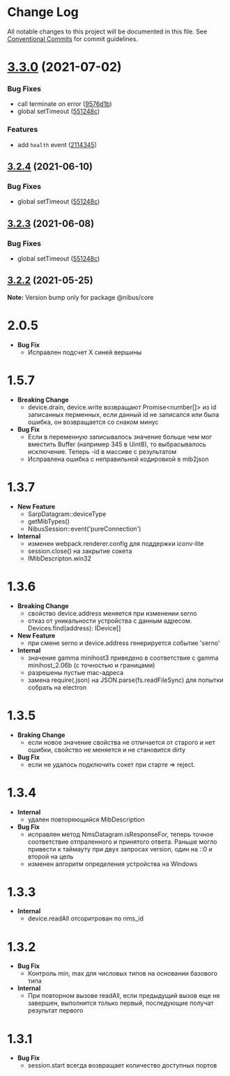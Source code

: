 # Change Log

All notable changes to this project will be documented in this file.
See [Conventional Commits](https://conventionalcommits.org) for commit guidelines.

# [3.3.0](https://github.com/sarakusha/nibus/compare/v3.2.2...v3.3.0) (2021-07-02)


### Bug Fixes

* call terminate on error ([9576d1b](https://github.com/sarakusha/nibus/commit/9576d1b24c730ced0088ba7c2982d27770290ccf))
* global setTimeout ([551248c](https://github.com/sarakusha/nibus/commit/551248c7c54d3680d8bcd3ba3f72703997f41317))


### Features

* add `health` event ([2114345](https://github.com/sarakusha/nibus/commit/211434543d5c4a01eacd060a1e3e5f657ee5ed2d))





## [3.2.4](https://github.com/sarakusha/nibus/compare/v3.2.2...v3.2.4) (2021-06-10)


### Bug Fixes

* global setTimeout ([551248c](https://github.com/sarakusha/nibus/commit/551248c7c54d3680d8bcd3ba3f72703997f41317))





## [3.2.3](https://github.com/sarakusha/nibus/compare/v3.2.1...v3.2.3) (2021-06-08)


### Bug Fixes

* global setTimeout ([551248c](https://github.com/sarakusha/nibus/commit/551248c7c54d3680d8bcd3ba3f72703997f41317))





## [3.2.2](https://github.com/sarakusha/nibus/compare/v3.2.1...v3.2.2) (2021-05-25)

**Note:** Version bump only for package @nibus/core

# 2.0.5
- **Bug Fix**
  - Исправлен подсчет X синей вершины
# 1.5.7
- **Breaking Change**
  - device.drain, device.write возвращают Promise<number[]> из id записанных перменных, если данный id не записался или была ошибка, он возвращается со снаком минус
- **Bug Fix**
  - Если в переменную записывалось значение больше чем мог вместить Buffer (например 345 в Uint8), то выбрасывалось исключение. Теперь -id в массиве с результатом
  - Исправлена ошибка с неправильной кодировкой в mib2json
# 1.3.7
- **New Feature**
  - SarpDatagram::deviceType
  - getMibTypes()
  - NibusSession::event('pureConnection')
- **Internal**
  - изменен webpack.renderer.config для поддержки iconv-lite
  - session.close() на закрытие сокета
  - IMibDescripton.win32

# 1.3.6
- **Breaking Change**
  - свойство device.address меняется при изменении serno
  - отказ от уникальности устройства с данным адресом. Devices.find(address): IDevice[]
- **New Feature**
  - при смене serno и device.address генерируется событие 'serno'
- **Internal**
  - значение gamma minihost3 приведено в соответствие с gamma minihost_2.06b (с точностью и границами)
  - разрешены пустые mac-адреса
  - замена require(.json) на JSON.parse(fs.readFileSync) для попытки собрать на electron

# 1.3.5
- **Braking Change**
  - если новое значение свойства не отличается от старого и нет ошибки, свойство не меняется и не становится dirty
- **Bug Fix**
  - если не удалось подключить сокет при старте => reject.
# 1.3.4
- **Internal**
  - удален повторяющийся MibDescription
- **Bug Fix**
  - исправлен метод NmsDatagram.isResponseFor, теперь точное соответствие отпраленного и принятого ответа.
  Раньше могло привести к таймауту при двух запросах version, один на ::0 и второй на цель
  - изменен алгоритм определения устройства на Windows
# 1.3.3
- **Internal**
  - device.readAll отсоритрован по nms_id
# 1.3.2
- **Bug Fix**
  - Контроль min, max для числовых типов на основании базового типа
- **Internal**
  - При повторном вызове readAll, если предыдущий вызов еще не завершен, выполнится
  только первый, последующие получат результат первого

# 1.3.1
- **Bug Fix**
  - session.start всегда возвращает количество доступных портов
